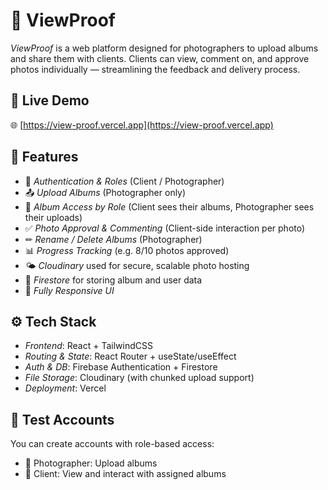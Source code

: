 # 📸 ViewProof

*ViewProof* is a web platform designed for photographers to upload albums and share them with clients. Clients can view, comment on, and approve photos individually — streamlining the feedback and delivery process.

## 🔗 Live Demo

🌐 [https://view-proof.vercel.app](https://view-proof.vercel.app)

## 🚀 Features

- 🔐 *Authentication & Roles* (Client / Photographer)
- 📤 *Upload Albums* (Photographer only)
- 📁 *Album Access by Role* (Client sees their albums, Photographer sees their uploads)
- ✅ *Photo Approval & Commenting* (Client-side interaction per photo)
- ✏ *Rename / Delete Albums* (Photographer)
- 📊 *Progress Tracking* (e.g. 8/10 photos approved)
- 🌤 *Cloudinary* used for secure, scalable photo hosting
- 💾 *Firestore* for storing album and user data
- 📱 *Fully Responsive UI*

## ⚙ Tech Stack

- *Frontend*: React + TailwindCSS
- *Routing & State*: React Router + useState/useEffect
- *Auth & DB*: Firebase Authentication + Firestore
- *File Storage*: Cloudinary (with chunked upload support)
- *Deployment*: Vercel

## 🧪 Test Accounts

You can create accounts with role-based access:
- 👤 Photographer: Upload albums
- 👥 Client: View and interact with assigned albums

